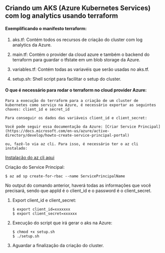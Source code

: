 ## Criando um AKS (Azure Kubernetes Services) com log analytics usando terraform

#### Exemplificando o manifesto terraform:
1. aks.tf: Contém todos os recursos de criação do cluster com log analytics da Azure.

2. main.tf: Contém o provider da cloud azure e também o backend do terraform para guardar o tfstate em um blob storage da Azure.

3. variables.tf: Contém todas as variavéis que serão usadas no aks.tf.

4. setup.sh: Shell script para facilitar o setup do cluster.

#### O que é necessário para rodar o terraform no cloud provider Azure:

    Para a execução do terraform para a criação de um cluster de kubernetes como serviço na Azure, é necessário exportar as seguintes chaves: client_id e secret_id

    Para conseguir os dados das variáveis client_id e client_secret:

    Você pode seguir essa documentação da Azure: [Criar Service Principal](https://docs.microsoft.com/en-us/azure/active-directory/develop/howto-create-service-principal-portal)

    ou, fazê-lo via az cli. Para isso, é necessário ter o az cli instalado:

[Instalação do az cli aqui](https://docs.microsoft.com/pt-br/cli/azure/install-azure-cli?view=azure-cli-latest)

Criação do Service Principal:
```shell
$ az ad sp create-for-rbac --name ServicePrincipalName
```
No output do comando anterior, haverá todas as informações que você precisará, sendo que appId é o client_id e o password é o client_secret.

1. Export client_id e client_secret:
    ```shell
    $ export client_id=xxxxxxx
    $ export client_secret=xxxxxx
    ```
2. Execução do script que irá gerar o aks na Azure:
    ```shell
    $ chmod +x setup.sh
    $ ./setup.sh
    ```
3. Aguardar a finalização da criação do cluster.

